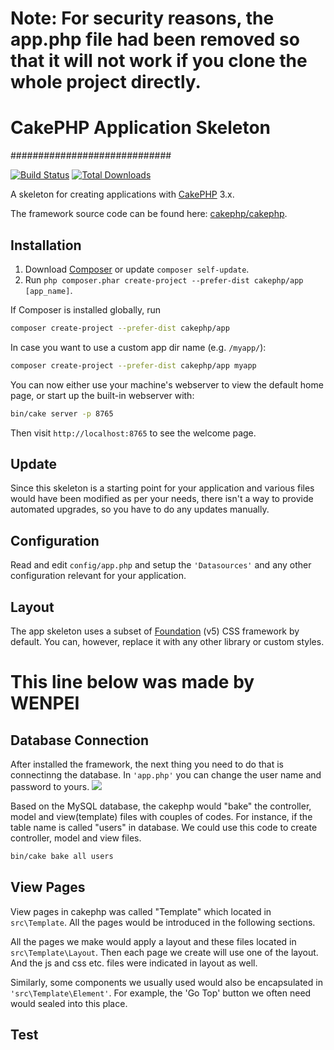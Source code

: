 # Note: For security reasons, the app.php file had been removed so that it will not work if you clone the whole project directly.

# CakePHP Application Skeleton
#############################

[![Build Status](https://img.shields.io/travis/cakephp/app/master.svg?style=flat-square)](https://travis-ci.org/cakephp/app)
[![Total Downloads](https://img.shields.io/packagist/dt/cakephp/app.svg?style=flat-square)](https://packagist.org/packages/cakephp/app)

A skeleton for creating applications with [CakePHP](https://cakephp.org) 3.x.

The framework source code can be found here: [cakephp/cakephp](https://github.com/cakephp/cakephp).

## Installation

1. Download [Composer](https://getcomposer.org/doc/00-intro.md) or update `composer self-update`.
2. Run `php composer.phar create-project --prefer-dist cakephp/app [app_name]`.

If Composer is installed globally, run

```bash
composer create-project --prefer-dist cakephp/app
```

In case you want to use a custom app dir name (e.g. `/myapp/`):

```bash
composer create-project --prefer-dist cakephp/app myapp
```

You can now either use your machine's webserver to view the default home page, or start
up the built-in webserver with:

```bash
bin/cake server -p 8765
```

Then visit `http://localhost:8765` to see the welcome page.

## Update

Since this skeleton is a starting point for your application and various files
would have been modified as per your needs, there isn't a way to provide
automated upgrades, so you have to do any updates manually.

## Configuration

Read and edit `config/app.php` and setup the `'Datasources'` and any other
configuration relevant for your application.

## Layout

The app skeleton uses a subset of [Foundation](http://foundation.zurb.com/) (v5) CSS
framework by default. You can, however, replace it with any other library or
custom styles.

# This line below was made by WENPEI

## Database Connection
After installed the framework, the next thing you need to do that is connectinng the database. In `'app.php'` you can change the user name and password to yours.
![](https://ws1.sinaimg.cn/large/613e8384ly1fx9jvkvizvj20r80b5jsj.jpg)

Based on the MySQL database, the cakephp would "bake" the controller, model and view(template) files with couples of codes. For instance, if the table name is called "users" in database. We could use this code to create controller, model and view files.

```bash
bin/cake bake all users
```

## View Pages
View pages in cakephp was called "Template" which located in `src\Template`. All the pages would be introduced in the following sections.

All the pages we make would apply a layout and these files located in `src\Template\Layout`. Then each page we create will use one of the layout. And the js and css etc. files were indicated in layout as well.

Similarly, some components we usually used would also be encapsulated in `'src\Template\Element'`. For example, the 'Go Top' button we often need would sealed into this place.

## Test